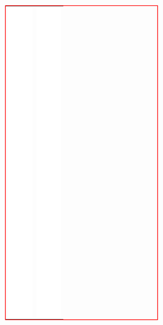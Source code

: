 <div style="pointer-events: none;" align="start">

<table style="border: solid red  2px;">

<tr>
<td>
<a href="##"> <img src="./github-metrics.svg" width="100%">
</a>
</td>
  <td>
<a href="##"> <img src="./github-metrics.svg" width="100%">
</a>
</td>
</tr>
</table>

</div>
